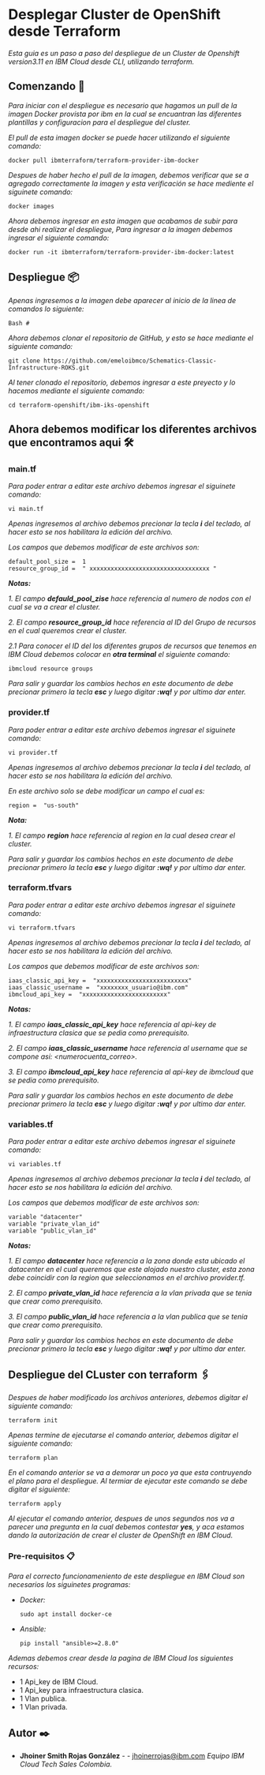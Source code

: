 
# Desplegar Cluster de OpenShift desde Terraform

_Esta guia es un paso a  paso del despliegue de un Cluster de Openshift version3.11 en IBM Cloud desde CLI, utilizando terraform._


## Comenzando 🚀

_Para iniciar con el despliegue es necesario que hagamos un pull de la imagen Docker provista por ibm en la cual se encuantran las diferentes plantillas y configuracion para el despliegue del cluster._

_El pull de esta imagen docker se puede hacer utilizando el siguiente comando:_

    
    docker pull ibmterraform/terraform-provider-ibm-docker
    
    
_Despues de haber hecho el pull de la imagen, debemos verificar que se a agregado correctamente la imagen y esta verificación se hace mediente el siguinete comando:_

    
    docker images
    

_Ahora debemos ingresar en esta imagen que acabamos de subir para desde ahi realizar el despliegue, Para ingresar a la imagen debemos ingresar el siguiente comando:_

    
    docker run -it ibmterraform/terraform-provider-ibm-docker:latest
    
    
## Despliegue 📦

_Apenas ingresemos a la imagen debe aparecer al inicio de la linea de comandos lo siguiente:_

    Bash #
    
_Ahora debemos clonar el repositorio de GitHub, y esto se hace mediante el siguiente comando:_

    git clone https://github.com/emeloibmco/Schematics-Classic-Infrastructure-ROKS.git
    
_Al tener clonado el repositorio, debemos ingresar a este preyecto y lo hacemos mediante el siguiente comando:_

    cd terraform-openshift/ibm-iks-openshift
 
## Ahora debemos modificar los diferentes archivos que encontramos aqui 🛠️

### main.tf

_Para poder entrar a editar este archivo debemos ingresar el siguinete comando:_

    vi main.tf
    
_Apenas ingresemos al archivo debemos precionar la tecla **i** del teclado, al hacer esto se nos habilitara la edición del archivo._

_Los campos que debemos modificar de este archivos son:_

    default_pool_size =  1
    resource_group_id =  " xxxxxxxxxxxxxxxxxxxxxxxxxxxxxxxxxx "
    
_**Notas:**_ 

_1. El campo **defauld_pool_zise** hace referencia al numero de nodos con el cual se va a crear el cluster._

_2. El campo **resource_group_id** hace referencia al ID del Grupo de recursos en el cual queremos crear el cluster._

_2.1 Para conocer el ID del los diferentes grupos de recursos que tenemos en IBM Cloud debemos colocar en **otra terminal** el siguiente comando:_

    ibmcloud resource groups
    
_Para salir y guardar los cambios hechos en este documento de debe precionar primero la tecla **esc** y luego digitar **:wq!** y por ultimo dar enter._ 

### provider.tf

_Para poder entrar a editar este archivo debemos ingresar el siguinete comando:_

    vi provider.tf
    
_Apenas ingresemos al archivo debemos precionar la tecla **i** del teclado, al hacer esto se nos habilitara la edición del archivo._

_En este archivo solo se debe modificar un campo el cual es:_

    region =  "us-south"
    
_**Nota:**_ 

_1. El campo **region** hace referencia al region en la cual desea crear el cluster._

    
_Para salir y guardar los cambios hechos en este documento de debe precionar primero la tecla **esc** y luego digitar **:wq!** y por ultimo dar enter._ 

### terraform.tfvars

_Para poder entrar a editar este archivo debemos ingresar el siguinete comando:_

    vi terraform.tfvars
    
_Apenas ingresemos al archivo debemos precionar la tecla **i** del teclado, al hacer esto se nos habilitara la edición del archivo._

_Los campos que debemos modificar de este archivos son:_

    iaas_classic_api_key =  "xxxxxxxxxxxxxxxxxxxxxxxxxx"
    iaas_classic_username =  "xxxxxxxx_usuario@ibm.com"
    ibmcloud_api_key =  "xxxxxxxxxxxxxxxxxxxxxxxx"
    
_**Notas:**_ 

_1. El campo **iaas_classic_api_key** hace referencia al api-key de infraestructura clasica que se pedia como prerequisito._

_2. El campo **iaas_classic_username** hace referencia al username que se compone asi: <numerocuenta_correo>._

_3. El campo **ibmcloud_api_key** hace referencia al api-key de ibmcloud que se pedia como prerequisito._
    
_Para salir y guardar los cambios hechos en este documento de debe precionar primero la tecla **esc** y luego digitar **:wq!** y por ultimo dar enter._ 

### variables.tf

_Para poder entrar a editar este archivo debemos ingresar el siguinete comando:_

    vi variables.tf
    
_Apenas ingresemos al archivo debemos precionar la tecla **i** del teclado, al hacer esto se nos habilitara la edición del archivo._

_Los campos que debemos modificar de este archivos son:_

    variable "datacenter"
    variable "private_vlan_id"
    variable "public_vlan_id"
        
_**Notas:**_ 

_1. El campo **datacenter** hace referencia a la zona donde esta ubicado el datacenter en el cual queremos que este alojado nuestro cluster, esta zona debe coincidir con la region que seleccionamos en el archivo provider.tf._

_2. El campo **private_vlan_id** hace referencia a la vlan privada que se tenia que crear como prerequisito._

_3. El campo **public_vlan_id** hace referencia a la vlan publica que se tenia que crear como prerequisito._

    
_Para salir y guardar los cambios hechos en este documento de debe precionar primero la tecla **esc** y luego digitar **:wq!** y por ultimo dar enter._ 

## Despliegue del CLuster con terraform 🖇️

_Despues de haber modificado los archivos anteriores, debemos digitar el siguiente comando:_

    terraform init

_Apenas termine de ejecutarse el comando anterior, debemos digitar el siguiente comando:_

    terraform plan
    
_En el comando anterior se va a demorar un poco ya que esta contruyendo el plano para el despliegue. Al termiar de ejecutar este comando se debe digitar el siguiente:_

    terraform apply
    
_Al ejecutar el comando anterior, despues de unos segundos nos va a parecer una pregunta en la cual debemos contestar **yes**, y aca estamos dando la autorización de crear el cluster de OpenShift en IBM Cloud._



### Pre-requisitos 📋

_Para el correcto funcionameniento de este despliegue en IBM Cloud son necesarios los siguinetes programas:_

* _Docker:_

    ```
    sudo apt install docker-ce
    ```

* _Ansible:_
    ```
    pip install "ansible>=2.8.0"
    ```
_Ademas debemos crear desde la pagina de IBM Cloud los siguientes recursos:_

* 1 Api_key de IBM Cloud.
* 1 Api_key para infraestructura clasica.
* 1 Vlan publica.
* 1 Vlan privada.


## Autor ✒️

* **Jhoiner Smith Rojas González** -  - jhoinerrojas@ibm.com
_Equipo IBM Cloud Tech Sales Colombia._



